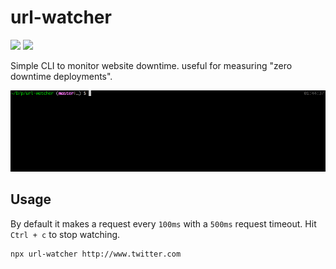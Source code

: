 # url-watcher

[![](https://img.shields.io/badge/License-Apache--2.0-yellow.svg)](https://opensource.org/licenses/Apache-2.0)
[![](https://img.shields.io/npm/v/url-watcher.svg)](https://www.npmjs.com/package/url-watcher)

Simple CLI to monitor website downtime. useful for measuring "zero downtime deployments".

![](./demo.gif)

## Usage

By default it makes a request every `100ms` with a `500ms` request timeout. Hit `Ctrl + c` to stop watching.

```sh
npx url-watcher http://www.twitter.com
```
